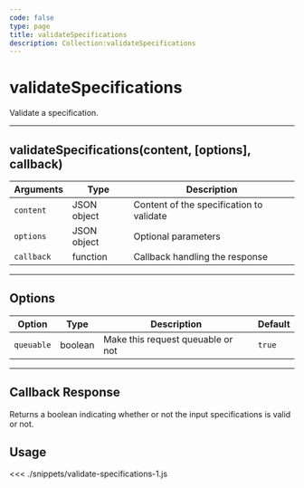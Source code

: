 ```yaml
---
code: false
type: page
title: validateSpecifications
description: Collection:validateSpecifications
---
```


# validateSpecifications

Validate a specification.

---

## validateSpecifications(content, [options], callback)

| Arguments  | Type        | Description                              |
| ---------- | ----------- | ---------------------------------------- |
| `content`  | JSON object | Content of the specification to validate |
| `options`  | JSON object | Optional parameters                      |
| `callback` | function    | Callback handling the response           |

---

## Options

| Option     | Type    | Description                       | Default |
| ---------- | ------- | --------------------------------- | ------- |
| `queuable` | boolean | Make this request queuable or not | `true`  |

---

## Callback Response

Returns a boolean indicating whether or not the input specifications is valid or not.

## Usage

<<< ./snippets/validate-specifications-1.js
